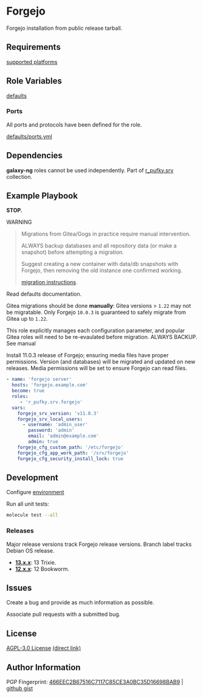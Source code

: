 # Forgejo
Forgejo installation from public release tarball.

## Requirements
[supported platforms](https://github.com/r-pufky/ansible_forgejo/blob/main/meta/main.yml)

## Role Variables
[defaults](https://github.com/r-pufky/ansible_forgejo/tree/main/defaults/main)

### Ports
All ports and protocols have been defined for the role.

[defaults/ports.yml](https://github.com/r-pufky/ansible_forgejo/blob/main/defaults/main/ports.yml)

## Dependencies
**galaxy-ng** roles cannot be used independently. Part of
[r_pufky.srv](https://github.com/r-pufky/ansible_collection_srv) collection.

## Example Playbook
**STOP.**

WARNING
> Migrations from Gitea/Gogs in practice require manual intervention.
>
> ALWAYS backup databases and all repository data (or make a snapshot) before
> attempting a migration.
>
> Suggest creating a new container with data/db snapshots with Forgejo, then
> removing the old instance one confirmed working.
>
> [migration instructions](https://forgejo.org/docs/latest/admin/upgrade/from-gitea/).

Read defaults documentation.

Gitea migrations should be done **manually**: Gitea versions > `1.22` may not
be migratable. Only Forgejo `10.0.3` is guaranteed to safely migrate from Gitea
up to `1.22`.

This role explicitly manages each configuration parameter, and popular Gitea
roles will need to be re-evaulated before migration. ALWAYS BACKUP. See manual


Install 11.0.3 release of Forgejo; ensuring media files have proper
permissions. Version (and databases) will be migrated and updated on new
releases. Media permissions will be set to ensure Forgejo can read files.

``` yaml
- name: 'forgejo server'
  hosts: 'forgejo.example.com'
  become: true
  roles:
     - 'r_pufky.srv.forgejo'
  vars:
    forgejo_srv_version: 'v11.0.3'
    forgejo_srv_local_users:
      - username: 'admin_user'
        password: 'admin'
        email: 'admin@example.com'
        admin: true
    forgejo_cfg_custom_path: '/etc/forgejo'
    forgejo_cfg_app_work_path: '/srv/forgejo'
    forgejo_cfg_security_install_lock: true
```

## Development
Configure [environment](https://github.com/r-pufky/ansible_collection_srv/blob/main/docs/dev/environment/README.md)

Run all unit tests:
``` bash
molecule test --all
```

### Releases
Major release versions track Forgejo release versions. Branch label tracks
Debian OS release.

* **[13.x.x](https://github.com/r-pufky/ansible_forgejo)**: 13 Trixie.
* **[12.x.x](https://github.com/r-pufky/ansible_forgejo/tree/12.x)**: 12 Bookworm.

## Issues
Create a bug and provide as much information as possible.

Associate pull requests with a submitted bug.

## License
[AGPL-3.0 License](https://www.tldrlegal.com/license/gnu-affero-general-public-license-v3-agpl-3-0)
 [(direct link)](https://github.com/r-pufky/ansible_forgejo/blob/main/LICENSE)

## Author Information
PGP Fingerprint: [466EEC2B67516C7117C85CE3A0BC35D16698BAB9](https://keys.openpgp.org/vks/v1/by-fingerprint/466EEC2B67516C7117C85CE3A0BC35D16698BAB9)
| [github gist](https://gist.github.com/r-pufky/a8df36977c55b5bb20829267c4c49d22)
